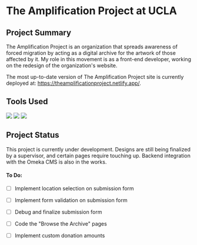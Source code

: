 # The Amplification Project at UCLA

## Project Summary

The Amplification Project is an organization that spreads awareness of forced migration by acting as a digital archive for the artwork of those affected by it. My role in this movement is as a front-end developer, working on the redesign of the organization's website.

The most up-to-date version of The Amplification Project site is currently deployed at: https://theamplificationproject.netlify.app/.



## Tools Used
<img src="https://img.shields.io/badge/Vue.js-35495E?style=for-the-badge&logo=vuedotjs&logoColor=4FC08D" /> <img src="https://img.shields.io/badge/Sass-CC6699?style=for-the-badge&logo=sass&logoColor=white" />  <img src="https://img.shields.io/badge/Netlify-00C7B7?style=for-the-badge&logo=netlify&logoColor=white" />



## Project Status

This project is currently under development. Designs are still being finalized by a supervisor, and certain pages require touching up. Backend integration with the Omeka CMS is also in the works.



#### To Do:

- [ ] Implement location selection on submission form
- [ ] Implement form validation on submission form
- [ ] Debug and finalize submission form
- [ ] Code the "Browse the Archive" pages
- [ ] Implement custom donation amounts

